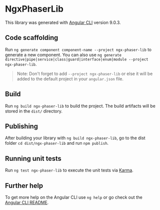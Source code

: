 # NgxPhaserLib

This library was generated with [Angular CLI](https://github.com/angular/angular-cli) version 9.0.3.

## Code scaffolding

Run `ng generate component component-name --project ngx-phaser-lib` to generate a new component. You can also use `ng generate directive|pipe|service|class|guard|interface|enum|module --project ngx-phaser-lib`.
> Note: Don't forget to add `--project ngx-phaser-lib` or else it will be added to the default project in your `angular.json` file. 

## Build

Run `ng build ngx-phaser-lib` to build the project. The build artifacts will be stored in the `dist/` directory.

## Publishing

After building your library with `ng build ngx-phaser-lib`, go to the dist folder `cd dist/ngx-phaser-lib` and run `npm publish`.

## Running unit tests

Run `ng test ngx-phaser-lib` to execute the unit tests via [Karma](https://karma-runner.github.io).

## Further help

To get more help on the Angular CLI use `ng help` or go check out the [Angular CLI README](https://github.com/angular/angular-cli/blob/master/README.md).
